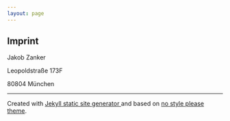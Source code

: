 ```yaml
---
layout: page
---
```


## Imprint

Jakob Zanker

Leopoldstraße 173F

80804 München

---

Created with [Jekyll static site generator ](https://jekyllrb.com/) and based on [no style please theme](https://github.com/riggraz/no-style-please).